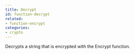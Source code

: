 ```yaml
---
title: Decrypt
id: function-decrypt
related:
- function-encrypt
categories:
- crypto
---
```


Decrypts a string that is encrypted with the Encrypt function.
